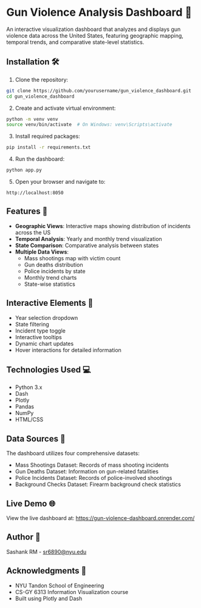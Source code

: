 
# Gun Violence Analysis Dashboard 🎯

An interactive visualization dashboard that analyzes and displays gun violence data across the United States, featuring geographic mapping, temporal trends, and comparative state-level statistics.


## Installation 🛠️

1. Clone the repository:
```bash
git clone https://github.com/yourusername/gun_violence_dashboard.git
cd gun_violence_dashboard
```

2. Create and activate virtual environment:
```bash
python -m venv venv
source venv/bin/activate  # On Windows: venv\Scripts\activate
```

3. Install required packages:
```bash
pip install -r requirements.txt
```

4. Run the dashboard:
```bash
python app.py
```

5. Open your browser and navigate to:
```
http://localhost:8050
```

## Features 🌟

- **Geographic Views**: Interactive maps showing distribution of incidents across the US
- **Temporal Analysis**: Yearly and monthly trend visualization
- **State Comparison**: Comparative analysis between states
- **Multiple Data Views**: 
  - Mass shootings map with victim count
  - Gun deaths distribution
  - Police incidents by state
  - Monthly trend charts
  - State-wise statistics

## Interactive Elements 🔄

- Year selection dropdown
- State filtering
- Incident type toggle
- Interactive tooltips
- Dynamic chart updates
- Hover interactions for detailed information

## Technologies Used 💻

- Python 3.x
- Dash
- Plotly
- Pandas
- NumPy
- HTML/CSS

## Data Sources 📁

The dashboard utilizes four comprehensive datasets:
- Mass Shootings Dataset: Records of mass shooting incidents
- Gun Deaths Dataset: Information on gun-related fatalities
- Police Incidents Dataset: Records of police-involved shootings
- Background Checks Dataset: Firearm background check statistics

## Live Demo 🌐

View the live dashboard at: https://gun-violence-dashboard.onrender.com/

## Author 👤

Sashank RM - sr6890@nyu.edu

## Acknowledgments 🙏

- NYU Tandon School of Engineering
- CS-GY 6313 Information Visualization course
- Built using Plotly and Dash